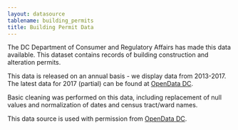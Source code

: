```yaml
---
layout: datasource
tablename: building_permits
title: Building Permit Data
---
```


The DC Department of Consumer and Regulatory Affairs has made this data available. This dataset contains records of building construction and alteration permits.

This data is released on an annual basis - we display data from 2013-2017. The latest data for 2017 (partial) can be found at [OpenData DC](http://opendata.dc.gov/datasets/building-permits-in-2017).

Basic cleaning was performed on this data, including replacement of null values and normalization of dates and census tract/ward names.

This data source is used with permission from [OpenData DC]({{site.baseurl}}/data/opendata).
